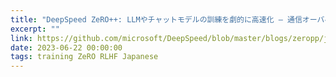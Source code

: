 ```yaml
---
title: "DeepSpeed ZeRO++: LLMやチャットモデルの訓練を劇的に高速化 – 通信オーバヘッドを1/4に大幅削減 -"
excerpt: ""
link: https://github.com/microsoft/DeepSpeed/blob/master/blogs/zeropp/japanese/README.md
date: 2023-06-22 00:00:00
tags: training ZeRO RLHF Japanese
---
```

